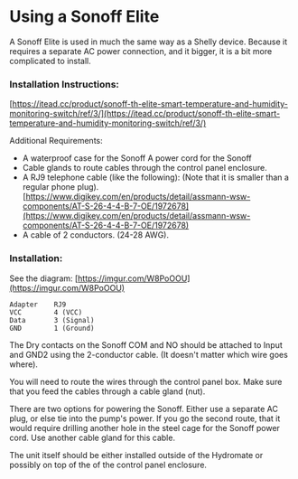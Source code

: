 # Using a Sonoff Elite
A Sonoff Elite is used in much the same way as a Shelly device. Because it 
requires a separate AC power connection, and it bigger, it is a bit more complicated
to install.

### Installation Instructions:
[https://itead.cc/product/sonoff-th-elite-smart-temperature-and-humidity-monitoring-switch/ref/3/](https://itead.cc/product/sonoff-th-elite-smart-temperature-and-humidity-monitoring-switch/ref/3/)

Additional Requirements:
- A waterproof case for the Sonoff 
 A power cord for the Sonoff
- Cable glands to route cables through the control panel enclosure.
- A RJ9 telephone cable (like the following): (Note that it is smaller than a 
regular phone plug).
[https://www.digikey.com/en/products/detail/assmann-wsw-components/AT-S-26-4-4-B-7-OE/1972678](https://www.digikey.com/en/products/detail/assmann-wsw-components/AT-S-26-4-4-B-7-OE/1972678)
- A cable of 2 conductors. (24-28 AWG).

### Installation:
See the diagram:
[https://imgur.com/W8PoOOU](https://imgur.com/W8PoOOU)

    Adapter    RJ9
    VCC        4 (VCC)
    Data       3 (Signal)
    GND        1 (Ground)

The Dry contacts on the Sonoff COM and NO should be attached to Input and GND2
using the 2-conductor cable. (It doesn't matter which wire goes where).

You will need to route the wires through the control panel box.  Make sure
that you feed the cables through a cable gland (nut).  

There are two options for powering the Sonoff. Either use a separate AC plug, 
or else tie into the pump's power.  If you go the second route, that it would 
require drilling another hole in the steel cage for the Sonoff power cord.  Use
another cable gland for this cable.

The unit itself should be either installed outside of the Hydromate or 
possibly on top of the of the control panel enclosure.

